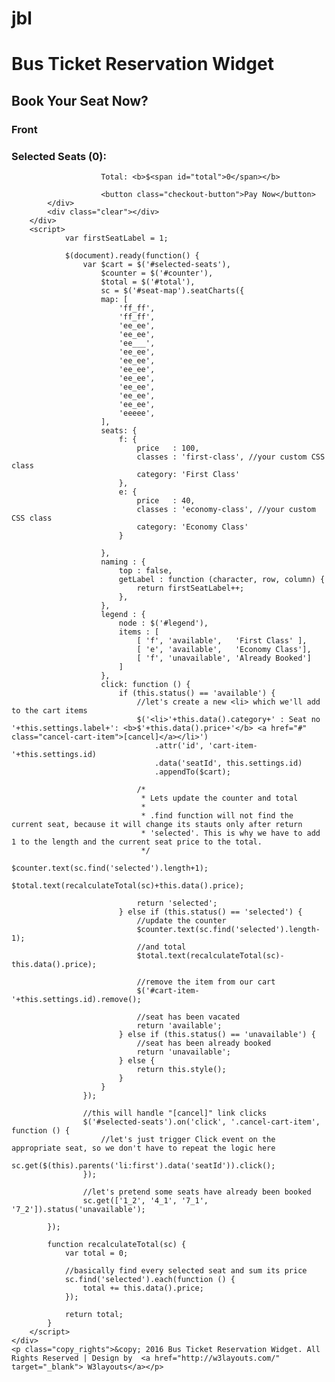 # jbl

<!--
Author: W3layouts
Author URL: http://w3layouts.com
License: Creative Commons Attribution 3.0 Unported
License URL: http://creativecommons.org/licenses/by/3.0/
-->
<!DOCTYPE html>
<html>
<head>
<title>Bus Ticket Reservation Widget Flat Responsive Widget Template :: w3layouts</title>
<!-- for-mobile-apps -->
<meta http-equiv="Content-Type" content="text/html; charset=utf-8" />
<meta name="viewport" content="width=device-width, initial-scale=1, maximum-scale=1">
<meta http-equiv="Content-Type" content="text/html; charset=utf-8" /> 
<meta name="keywords" content="Bus Ticket Reservation Widget Responsive, Login form web template, Sign up Web Templates, Flat Web Templates, Login signup Responsive web template, Smartphone Compatible web template, free webdesigns for Nokia, Samsung, LG, SonyEricsson, Motorola web design" />
<!-- //for-mobile-apps -->
<link href='//fonts.googleapis.com/css?family=Roboto:400,100,100italic,300,300italic,400italic,500,500italic,700,700italic,900,900italic' rel='stylesheet' type='text/css'>
<link href='//fonts.googleapis.com/css?family=Open+Sans:400,300,300italic,400italic,600,600italic,700,700italic,800,800italic' rel='stylesheet' type='text/css'>
<link rel="stylesheet" type="text/css" href="css/jquery.seat-charts.css">
<link href="css/style.css" rel="stylesheet" type="text/css" media="all" />
<script src="js/jquery-1.11.0.min.js"></script>
<script src="js/jquery.seat-charts.js"></script>
</head>
<body>
<div class="content">
	<h1>Bus Ticket Reservation Widget</h1>
	<div class="main">
		<h2>Book Your Seat Now?</h2>
		<div class="wrapper">
			<div id="seat-map">
				<div class="front-indicator"><h3>Front</h3></div>
			</div>
			<div class="booking-details">
						<div id="legend"></div>
						<h3> Selected Seats (<span id="counter">0</span>):</h3>
						<ul id="selected-seats" class="scrollbar scrollbar1"></ul>
						
						Total: <b>$<span id="total">0</span></b>
						
						<button class="checkout-button">Pay Now</button>
			</div>
			<div class="clear"></div>
		</div>
		<script>
				var firstSeatLabel = 1;
			
				$(document).ready(function() {
					var $cart = $('#selected-seats'),
						$counter = $('#counter'),
						$total = $('#total'),
						sc = $('#seat-map').seatCharts({
						map: [
							'ff_ff',
							'ff_ff',
							'ee_ee',
							'ee_ee',
							'ee___',
							'ee_ee',
							'ee_ee',
							'ee_ee',
							'ee_ee',
							'ee_ee',
							'ee_ee',
							'ee_ee',
							'eeeee',
						],
						seats: {
							f: {
								price   : 100,
								classes : 'first-class', //your custom CSS class
								category: 'First Class'
							},
							e: {
								price   : 40,
								classes : 'economy-class', //your custom CSS class
								category: 'Economy Class'
							}					
						
						},
						naming : {
							top : false,
							getLabel : function (character, row, column) {
								return firstSeatLabel++;
							},
						},
						legend : {
							node : $('#legend'),
							items : [
								[ 'f', 'available',   'First Class' ],
								[ 'e', 'available',   'Economy Class'],
								[ 'f', 'unavailable', 'Already Booked']
							]					
						},
						click: function () {
							if (this.status() == 'available') {
								//let's create a new <li> which we'll add to the cart items
								$('<li>'+this.data().category+' : Seat no '+this.settings.label+': <b>$'+this.data().price+'</b> <a href="#" class="cancel-cart-item">[cancel]</a></li>')
									.attr('id', 'cart-item-'+this.settings.id)
									.data('seatId', this.settings.id)
									.appendTo($cart);
								
								/*
								 * Lets update the counter and total
								 *
								 * .find function will not find the current seat, because it will change its stauts only after return
								 * 'selected'. This is why we have to add 1 to the length and the current seat price to the total.
								 */
								$counter.text(sc.find('selected').length+1);
								$total.text(recalculateTotal(sc)+this.data().price);
								
								return 'selected';
							} else if (this.status() == 'selected') {
								//update the counter
								$counter.text(sc.find('selected').length-1);
								//and total
								$total.text(recalculateTotal(sc)-this.data().price);
							
								//remove the item from our cart
								$('#cart-item-'+this.settings.id).remove();
							
								//seat has been vacated
								return 'available';
							} else if (this.status() == 'unavailable') {
								//seat has been already booked
								return 'unavailable';
							} else {
								return this.style();
							}
						}
					});

					//this will handle "[cancel]" link clicks
					$('#selected-seats').on('click', '.cancel-cart-item', function () {
						//let's just trigger Click event on the appropriate seat, so we don't have to repeat the logic here
						sc.get($(this).parents('li:first').data('seatId')).click();
					});

					//let's pretend some seats have already been booked
					sc.get(['1_2', '4_1', '7_1', '7_2']).status('unavailable');
			
			});

			function recalculateTotal(sc) {
				var total = 0;
			
				//basically find every selected seat and sum its price
				sc.find('selected').each(function () {
					total += this.data().price;
				});
				
				return total;
			}
		</script>
	</div>
	<p class="copy_rights">&copy; 2016 Bus Ticket Reservation Widget. All Rights Reserved | Design by  <a href="http://w3layouts.com/" target="_blank"> W3layouts</a></p>
</div>
<script src="js/jquery.nicescroll.js"></script>
<script src="js/scripts.js"></script>
</body>
</html>
